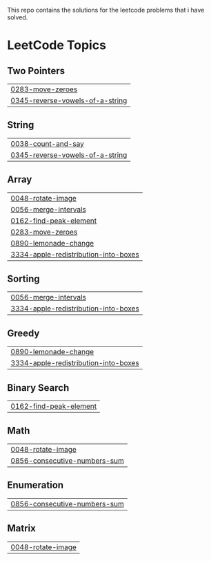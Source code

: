 This repo contains the solutions for the leetcode problems that i have solved.

<!---LeetCode Topics Start-->
# LeetCode Topics
## Two Pointers
|  |
| ------- |
| [0283-move-zeroes](https://github.com/GURUVENKATESH03/LeetCode-Problems-Solutions/tree/master/0283-move-zeroes) |
| [0345-reverse-vowels-of-a-string](https://github.com/GURUVENKATESH03/LeetCode-Problems-Solutions/tree/master/0345-reverse-vowels-of-a-string) |
## String
|  |
| ------- |
| [0038-count-and-say](https://github.com/GURUVENKATESH03/LeetCode-Problems-Solutions/tree/master/0038-count-and-say) |
| [0345-reverse-vowels-of-a-string](https://github.com/GURUVENKATESH03/LeetCode-Problems-Solutions/tree/master/0345-reverse-vowels-of-a-string) |
## Array
|  |
| ------- |
| [0048-rotate-image](https://github.com/GURUVENKATESH03/LeetCode-Problems-Solutions/tree/master/0048-rotate-image) |
| [0056-merge-intervals](https://github.com/GURUVENKATESH03/LeetCode-Problems-Solutions/tree/master/0056-merge-intervals) |
| [0162-find-peak-element](https://github.com/GURUVENKATESH03/LeetCode-Problems-Solutions/tree/master/0162-find-peak-element) |
| [0283-move-zeroes](https://github.com/GURUVENKATESH03/LeetCode-Problems-Solutions/tree/master/0283-move-zeroes) |
| [0890-lemonade-change](https://github.com/GURUVENKATESH03/LeetCode-Problems-Solutions/tree/master/0890-lemonade-change) |
| [3334-apple-redistribution-into-boxes](https://github.com/GURUVENKATESH03/LeetCode-Problems-Solutions/tree/master/3334-apple-redistribution-into-boxes) |
## Sorting
|  |
| ------- |
| [0056-merge-intervals](https://github.com/GURUVENKATESH03/LeetCode-Problems-Solutions/tree/master/0056-merge-intervals) |
| [3334-apple-redistribution-into-boxes](https://github.com/GURUVENKATESH03/LeetCode-Problems-Solutions/tree/master/3334-apple-redistribution-into-boxes) |
## Greedy
|  |
| ------- |
| [0890-lemonade-change](https://github.com/GURUVENKATESH03/LeetCode-Problems-Solutions/tree/master/0890-lemonade-change) |
| [3334-apple-redistribution-into-boxes](https://github.com/GURUVENKATESH03/LeetCode-Problems-Solutions/tree/master/3334-apple-redistribution-into-boxes) |
## Binary Search
|  |
| ------- |
| [0162-find-peak-element](https://github.com/GURUVENKATESH03/LeetCode-Problems-Solutions/tree/master/0162-find-peak-element) |
## Math
|  |
| ------- |
| [0048-rotate-image](https://github.com/GURUVENKATESH03/LeetCode-Problems-Solutions/tree/master/0048-rotate-image) |
| [0856-consecutive-numbers-sum](https://github.com/GURUVENKATESH03/LeetCode-Problems-Solutions/tree/master/0856-consecutive-numbers-sum) |
## Enumeration
|  |
| ------- |
| [0856-consecutive-numbers-sum](https://github.com/GURUVENKATESH03/LeetCode-Problems-Solutions/tree/master/0856-consecutive-numbers-sum) |
## Matrix
|  |
| ------- |
| [0048-rotate-image](https://github.com/GURUVENKATESH03/LeetCode-Problems-Solutions/tree/master/0048-rotate-image) |
<!---LeetCode Topics End-->